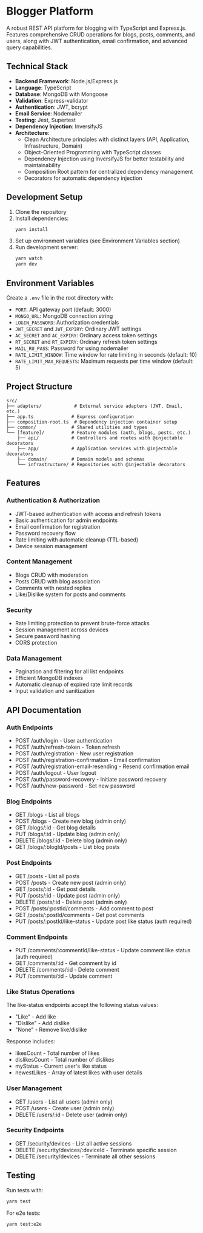 # Blogger Platform

A robust REST API platform for blogging with TypeScript and Express.js. Features comprehensive CRUD operations for blogs, posts, comments, and users, along with JWT authentication, email confirmation, and advanced query capabilities.

## Technical Stack

- **Backend Framework**: Node.js/Express.js
- **Language**: TypeScript
- **Database**: MongoDB with Mongoose
- **Validation**: Express-validator
- **Authentication**: JWT, bcrypt
- **Email Service**: Nodemailer
- **Testing**: Jest, Supertest
- **Dependency Injection**: InversifyJS
- **Architecture**:
  - Clean Architecture principles with distinct layers (API, Application, Infrastructure, Domain)
  - Object-Oriented Programming with TypeScript classes
  - Dependency Injection using InversifyJS for better testability and maintainability
  - Composition Root pattern for centralized dependency management
  - Decorators for automatic dependency injection

## Development Setup

1. Clone the repository
2. Install dependencies:
   ```bash
   yarn install
   ```
3. Set up environment variables (see Environment Variables section)
4. Run development server:
   ```bash
   yarn watch
   yarn dev
   ```

## Environment Variables

Create a `.env` file in the root directory with:

- `PORT`: API gateway port (default: 3000)
- `MONGO_URL`: MongoDB connection string
- `LOGIN_PASSWORD`: Authorization credentials
- `JWT_SECRET` and `JWT_EXPIRY`: Ordinary JWT settings
- `AC_SECRET` and `AC_EXPIRY`: Ordinary access token settings
- `RT_SECRET` and `RT_EXPIRY`: Ordinary refresh token settings
- `MAIL_RU_PASS`: Password for using nodemailer
- `RATE_LIMIT_WINDOW`: Time window for rate limiting in seconds (default: 10)
- `RATE_LIMIT_MAX_REQUESTS`: Maximum requests per time window (default: 5)

## Project Structure

```
src/
├── adapters/            # External service adapters (JWT, Email, etc.)
├── app.ts              # Express configuration
├── composition-root.ts  # Dependency injection container setup
├── common/             # Shared utilities and types
└── [feature]/          # Feature modules (auth, blogs, posts, etc.)
    ├── api/            # Controllers and routes with @injectable decorators
    ├── app/            # Application services with @injectable decorators
    ├── domain/         # Domain models and schemas
    └── infrastructure/ # Repositories with @injectable decorators
```

## Features

### Authentication & Authorization

- JWT-based authentication with access and refresh tokens
- Basic authentication for admin endpoints
- Email confirmation for registration
- Password recovery flow
- Rate limiting with automatic cleanup (TTL-based)
- Device session management

### Content Management

- Blogs CRUD with moderation
- Posts CRUD with blog association
- Comments with nested replies
- Like/Dislike system for posts and comments

### Security

- Rate limiting protection to prevent brute-force attacks
- Session management across devices
- Secure password hashing
- CORS protection

### Data Management

- Pagination and filtering for all list endpoints
- Efficient MongoDB indexes
- Automatic cleanup of expired rate limit records
- Input validation and sanitization

## API Documentation

### Auth Endpoints

- POST /auth/login - User authentication
- POST /auth/refresh-token - Token refresh
- POST /auth/registration - New user registration
- POST /auth/registration-confirmation - Email confirmation
- POST /auth/registration-email-resending - Resend confirmation email
- POST /auth/logout - User logout
- POST /auth/password-recovery - Initiate password recovery
- POST /auth/new-password - Set new password

### Blog Endpoints

- GET /blogs - List all blogs
- POST /blogs - Create new blog (admin only)
- GET /blogs/:id - Get blog details
- PUT /blogs/:id - Update blog (admin only)
- DELETE /blogs/:id - Delete blog (admin only)
- GET /blogs/:blogId/posts - List blog posts

### Post Endpoints

- GET /posts - List all posts
- POST /posts - Create new post (admin only)
- GET /posts/:id - Get post details
- PUT /posts/:id - Update post (admin only)
- DELETE /posts/:id - Delete post (admin only)
- POST /posts/:postId/comments - Add comment to post
- GET /posts/:postId/comments - Get post comments
- PUT /posts/:postId/like-status - Update post like status (auth required)

### Comment Endpoints

- PUT /comments/:commentId/like-status - Update comment like status (auth required)
- GET /comments/:id - Get comment by id
- DELETE /comments/:id - Delete comment
- PUT /comments/:id - Update comment

### Like Status Operations

The like-status endpoints accept the following status values:

- "Like" - Add like
- "Dislike" - Add dislike
- "None" - Remove like/dislike

Response includes:

- likesCount - Total number of likes
- dislikesCount - Total number of dislikes
- myStatus - Current user's like status
- newestLikes - Array of latest likes with user details

### User Management

- GET /users - List all users (admin only)
- POST /users - Create user (admin only)
- DELETE /users/:id - Delete user (admin only)

### Security Endpoints

- GET /security/devices - List all active sessions
- DELETE /security/devices/:deviceId - Terminate specific session
- DELETE /security/devices - Terminate all other sessions

## Testing

Run tests with:

```bash
yarn test
```

For e2e tests:

```bash
yarn test:e2e
```
